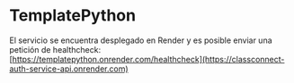 # TemplatePython

El servicio se encuentra desplegado en Render y es posible enviar una petición de healthcheck:
[https://templatepython.onrender.com/healthcheck](https://classconnect-auth-service-api.onrender.com)

